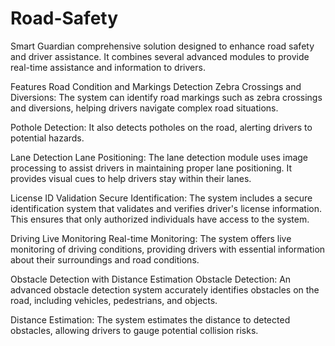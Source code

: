 # Road-Safety

Smart Guardian comprehensive solution designed to enhance road safety and driver assistance. It combines several advanced modules to provide real-time assistance and information to drivers.

Features
Road Condition and Markings Detection
Zebra Crossings and Diversions: The system can identify road markings such as zebra crossings and diversions, helping drivers navigate complex road situations.

Pothole Detection: It also detects potholes on the road, alerting drivers to potential hazards.

Lane Detection
Lane Positioning: The lane detection module uses image processing to assist drivers in maintaining proper lane positioning. It provides visual cues to help drivers stay within their lanes.

License ID Validation
Secure Identification: The system includes a secure identification system that validates and verifies driver's license information. This ensures that only authorized individuals have access to the system.

Driving Live Monitoring
Real-time Monitoring: The system offers live monitoring of driving conditions, providing drivers with essential information about their surroundings and road conditions.

Obstacle Detection with Distance Estimation
Obstacle Detection: An advanced obstacle detection system accurately identifies obstacles on the road, including vehicles, pedestrians, and objects.

Distance Estimation: The system estimates the distance to detected obstacles, allowing drivers to gauge potential collision risks.
